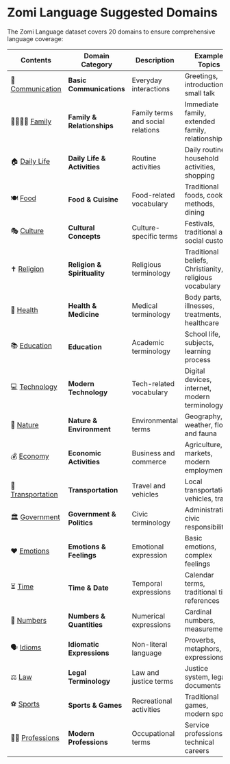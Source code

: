 # Zomi Language Suggested Domains

The Zomi Language dataset covers 20 domains to ensure comprehensive language coverage:

| Contents                           | Domain Category               | Description                          | Example Topics                                                                 |
|-----------------------------------------------|-------------------------------|--------------------------------------|-------------------------------------------------------------------------------|
| 🌟 [Communication](https://zomilanguage.com/zgtc)        | **Basic Communications**      | Everyday interactions               | Greetings, introductions, small talk                                         |
| 👨‍👩‍👧‍👦 [Family](https://zomilanguage.com/zgtc)          | **Family & Relationships**    | Family terms and social relations   | Immediate family, extended family, relationships                             |
| 🏠 [Daily Life](https://zomilanguage.com/zgtc)           | **Daily Life & Activities**   | Routine activities                  | Daily routines, household activities, shopping                               |
| 🍽️ [Food](https://zomilanguage.com/zgtc)                 | **Food & Cuisine**            | Food-related vocabulary             | Traditional foods, cooking methods, dining                                   |
| 🎭 [Culture](https://zomilanguage.com/zgtc)              | **Cultural Concepts**         | Culture-specific terms              | Festivals, traditional arts, social customs                                  |
| ✝️ [Religion](https://zomilanguage.com/zgtc)             | **Religion & Spirituality**   | Religious terminology               | Traditional beliefs, Christianity, religious vocabulary                       |
| 🏥 [Health](https://zomilanguage.com/zgtc)               | **Health & Medicine**         | Medical terminology                 | Body parts, illnesses, treatments, healthcare                                |
| 📚 [Education](https://zomilanguage.com/zgtc)            | **Education**                 | Academic terminology                | School life, subjects, learning process                                      |
| 💻 [Technology](https://zomilanguage.com/zgtc)           | **Modern Technology**         | Tech-related vocabulary             | Digital devices, internet, modern terminology                                |
| 🌿 [Nature](https://zomilanguage.com/zgtc)               | **Nature & Environment**      | Environmental terms                 | Geography, weather, flora and fauna                                          |
| 💰 [Economy](https://zomilanguage.com/zgtc)              | **Economic Activities**       | Business and commerce               | Agriculture, markets, modern employment                                      |
| 🚗 [Transportation](https://zomilanguage.com/zgtc)       | **Transportation**            | Travel and vehicles                 | Local transportation, vehicles, travel                                       |
| 🏛️ [Government](https://zomilanguage.com/zgtc)          | **Government & Politics**     | Civic terminology                   | Administration, civic responsibilities                                       |
| ❤️ [Emotions](https://zomilanguage.com/zgtc)             | **Emotions & Feelings**       | Emotional expression                | Basic emotions, complex feelings                                             |
| ⏳ [Time](https://zomilanguage.com/zgtc)                 | **Time & Date**               | Temporal expressions                | Calendar terms, traditional time references                                  |
| 🔢 [Numbers](https://zomilanguage.com/zgtc)              | **Numbers & Quantities**      | Numerical expressions               | Cardinal numbers, measurements                                               |
| 🗣️ [Idioms](https://zomilanguage.com/zgtc)               | **Idiomatic Expressions**     | Non-literal language                | Proverbs, metaphors, expressions                                             |
| ⚖️ [Law](https://zomilanguage.com/zgtc)                  | **Legal Terminology**         | Law and justice terms               | Justice system, legal documents                                              |
| ⚽ [Sports](https://zomilanguage.com/zgtc)               | **Sports & Games**            | Recreational activities             | Traditional games, modern sports                                             |
| 👷‍♂️ [Professions](https://zomilanguage.com/zgtc)        | **Modern Professions**        | Occupational terms                  | Service professions, technical careers                                       |
